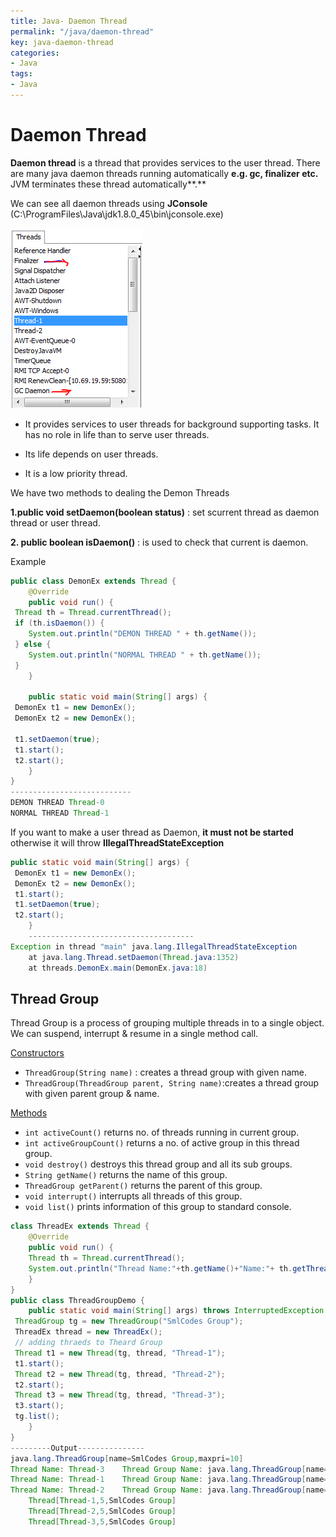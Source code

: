 ```yaml
---
title: Java- Daemon Thread
permalink: "/java/daemon-thread"
key: java-daemon-thread
categories:
- Java
tags:
- Java
---
```


Daemon Thread
================

**Daemon thread** is a thread that provides services to the user thread. There
are many java daemon threads running automatically **e.g. gc, finalizer etc.**
JVM terminates these thread automatically**.**

We can see all daemon threads using **JConsole**
(C:\\ProgramFiles\\Java\\jdk1.8.0_45\\bin\\jconsole.exe)

![](media/349c7aeed5f4b5bbfa8722b0d9a0260c.png)

-   It provides services to user threads for background supporting tasks. It has
    no role in life than to serve user threads.

-   Its life depends on user threads.

-   It is a low priority thread.

We have two methods to dealing the Demon Threads

**1.public void setDaemon(boolean status)** : set  scurrent thread as daemon
thread or user thread.

**2. public boolean isDaemon()** : is used to check that current is daemon.

Example
```java
public class DemonEx extends Thread {
	@Override
	public void run() {
 Thread th = Thread.currentThread();
 if (th.isDaemon()) {
 	System.out.println("DEMON THREAD " + th.getName());
 } else {
 	System.out.println("NORMAL THREAD " + th.getName());
 }
	}

	public static void main(String[] args) {
 DemonEx t1 = new DemonEx();
 DemonEx t2 = new DemonEx();

 t1.setDaemon(true);
 t1.start();
 t2.start();
	}
}
---------------------------
DEMON THREAD Thread-0
NORMAL THREAD Thread-1
```


If you want to make a user thread as Daemon, **it must not be started**
otherwise it will throw **IllegalThreadStateException**
```java
public static void main(String[] args) {
 DemonEx t1 = new DemonEx();
 DemonEx t2 = new DemonEx();
 t1.start();
 t1.setDaemon(true); 
 t2.start();
	}
	-------------------------------------
Exception in thread "main" java.lang.IllegalThreadStateException
	at java.lang.Thread.setDaemon(Thread.java:1352)
	at threads.DemonEx.main(DemonEx.java:18)
```




Thread Group
------------

Thread Group is a process of grouping multiple threads in to a single object. We
can suspend, interrupt & resume in a single method call.

<u>Constructors</u>
* `ThreadGroup(String name)` : creates a thread group with given name.
* `ThreadGroup(ThreadGroup parent, String name)`:creates a thread group with given parent group & name.  


<u>Methods</u>

* `int activeCount()` returns no. of threads running in current group.
* `int activeGroupCount()`	returns a no. of active group in this thread group.
* `void destroy()` 	destroys this thread group and all its sub groups.
* `String getName()` returns the name of this group.
* `ThreadGroup getParent()`	returns the parent of this group.
* `void interrupt()` interrupts all threads of this group.
* `void list()` 	prints information of this group to standard console.

```java
class ThreadEx extends Thread {
	@Override
	public void run() {
	Thread th = Thread.currentThread();
    System.out.println("Thread Name:"+th.getName()+"Name:"+ th.getThreadGroup());
	}
}
public class ThreadGroupDemo {
	public static void main(String[] args) throws InterruptedException {
 ThreadGroup tg = new ThreadGroup("SmlCodes Group");
 ThreadEx thread = new ThreadEx();
 // adding thraeds to Theard Group
 Thread t1 = new Thread(tg, thread, "Thread-1");
 t1.start();
 Thread t2 = new Thread(tg, thread, "Thread-2");
 t2.start();
 Thread t3 = new Thread(tg, thread, "Thread-3");
 t3.start();
 tg.list();
	}
}
---------Output---------------
java.lang.ThreadGroup[name=SmlCodes Group,maxpri=10]
Thread Name: Thread-3 	 Thread Group Name: java.lang.ThreadGroup[name=SmlCodes Group,maxpri=10]
Thread Name: Thread-1 	 Thread Group Name: java.lang.ThreadGroup[name=SmlCodes Group,maxpri=10]
Thread Name: Thread-2 	 Thread Group Name: java.lang.ThreadGroup[name=SmlCodes Group,maxpri=10]
    Thread[Thread-1,5,SmlCodes Group]
    Thread[Thread-2,5,SmlCodes Group]
    Thread[Thread-3,5,SmlCodes Group]
```
